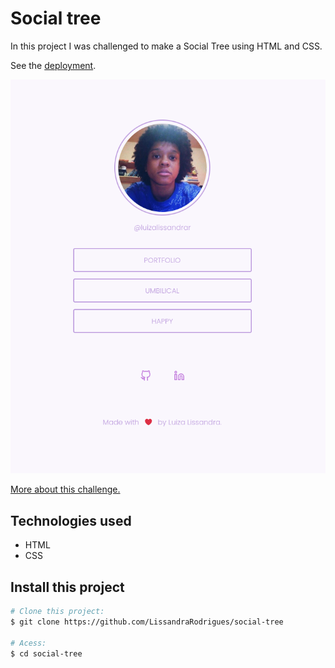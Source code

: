 # Social tree

In this project I was challenged to make a Social Tree using HTML and CSS. 

See the <a href="https://lissandrarodrigues.github.io/social-tree/"> deployment</a>.

<img src="social-tree.png"/>

<a href="https://app.rocketseat.com.br/discover/challenges/social-tree"> More about this challenge. </a>

## Technologies used

- HTML
- CSS

## Install this project 

```bash
# Clone this project:
$ git clone https://github.com/LissandraRodrigues/social-tree

# Acess:
$ cd social-tree 
```
